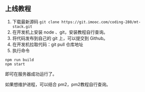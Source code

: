 ## 上线教程

1. 下载最新源码 ``` git clone https://git.imooc.com/coding-280/mt-stack.git ```
2. 在开发机上安装 node 、git，安装教程自行查询。
3. 将代码发布到自己的 git 上，可以提交到 Github。
4. 在开发机拉取代码：git pull 仓库地址
5. 执行命令

```
npm run build
npm start
```
即可在服务器成功运行了。

如果想维护进程，可以结合 pm2，pm2教程自行查询。
